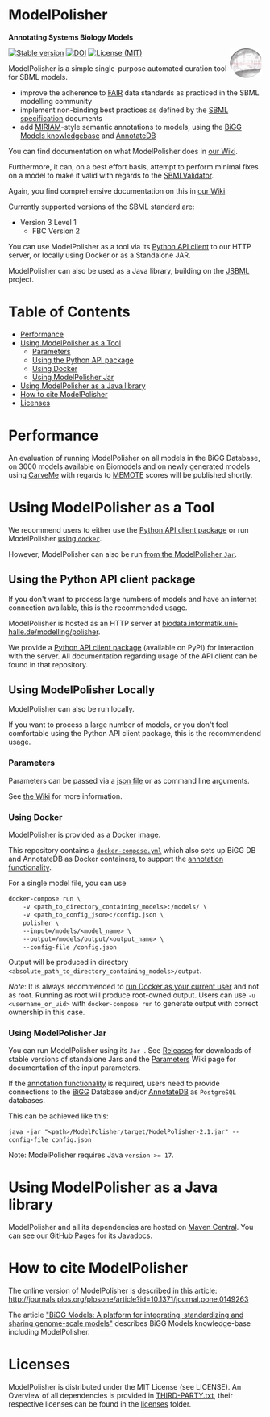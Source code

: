 # ModelPolisher 
**Annotating Systems Biology Models**

<img align="right" src="public/img/ModelPolisherIcon256.png" width="64"/>

[![Stable version](https://img.shields.io/badge/Stable_version-2.1-brightgreen.svg?style=plastic)](https://github.com/draeger-lab/ModelPolisher/releases/)
[![DOI](http://img.shields.io/badge/DOI-10.1371%20%2F%20journal.pone.0149263-blue.svg?style=plastic)](https://doi.org/10.1371/journal.pone.0149263)
[![License (MIT)](https://img.shields.io/badge/license-MIT-blue.svg?style=plastic)](http://opensource.org/licenses/MIT)

ModelPolisher is a simple single-purpose automated curation tool for SBML models.

- improve the adherence to [FAIR]((https://doi.org/10.1038%2FSDATA.2016.18)) data standards as practiced in the SBML modelling community
- implement non-binding best practices as defined by the [SBML specification](https://sbml.org/documents/specifications/) documents
- add [MIRIAM]((https://doi.org/10.1038%2Fnbt1156))-style semantic annotations to models, using the [BiGG Models knowledgebase](http://bigg.ucsd.edu) and [AnnotateDB](https://github.com/matthiaskoenig/annotatedb)

You can find documentation on what ModelPolisher does in [our Wiki](https://github.com/draeger-lab/ModelPolisher/wiki).

Furthermore, it can, on a best effort basis, attempt to perform minimal fixes on a model to make it valid with regards to the [SBMLValidator](https://sbml.org/jsbml/files/doc/api/1.6.1/org/sbml/jsbml/validator/SBMLValidator.html).

Again, you find comprehensive documentation on this in [our Wiki](https://github.com/draeger-lab/ModelPolisher/wiki).

Currently supported versions of the SBML standard are:

- Version 3 Level 1
  - FBC Version 2

You can use ModelPolisher as a tool via its [Python API client](https://github.com/draeger-lab/MPClient) to our HTTP server, or locally using Docker or as a Standalone JAR.

ModelPolisher can also be used as a Java library, building on the [JSBML](https://sbml.org/software/jsbml/) project.

# Table of Contents

* [Performance](#performance)
* [Using ModelPolisher as a Tool](#using-modelpolisher-as-a-tool)
  * [Parameters](#parameters)
  * [Using the Python API package](#using-the-python-api-client-package)
  * [Using Docker](#using-docker)
  * [Using ModelPolisher Jar](#using-modepolisher-jar)
* [Using ModelPolisher as a Java library](#using-modelpolisher-as-a-java-library)
* [How to cite ModelPolisher](#how-to-cite-ModelPolisher)
* [Licenses](#licenses)

# Performance
An evaluation of running ModelPolisher on all models in the BiGG Database, on 3000 models available on Biomodels and on newly generated models using [CarveMe](https://github.com/cdanielmachado/carveme) with regards to [MEMOTE](https://memote.readthedocs.io/en/latest/) scores will be published shortly.

# Using ModelPolisher as a Tool
We recommend users to either use the [Python API client package](#using-the-python-api-client-package) or run ModelPolisher [using `docker`](#using-docker).

However, ModelPolisher can also be run [from the ModelPolisher `Jar`](#using-jar).

## Using the Python API client package
If you don't want to process large numbers of models and have an internet connection available, this is the recommended usage.

ModelPolisher is hosted as an HTTP server at [biodata.informatik.uni-halle.de/modelling/polisher](biodata.informatik.uni-halle.de/modelling/polisher).

We provide a [Python API client package](https://github.com/draeger-lab/MPClient) (available on PyPI) for interaction with the server. All documentation regarding usage of the API client can be found in that repository.

## Using ModelPolisher Locally
ModelPolisher can also be run locally.

If you want to process a large number of models, or you don't feel comfortable using the Python API client package, this is the recommendend usage.

### Parameters
Parameters can be passed via a [json file](examples/config.json) or as command line arguments.

See [the Wiki](https://github.com/draeger-lab/ModelPolisher/wiki/Parameters) for more information.

### Using Docker
ModelPolisher is provided as a Docker image.

This repository contains a [`docker-compose.yml`](./docker-compose.yml) which also sets up BiGG DB and AnnotateDB as Docker containers, to support the [annotation functionality](https://github.com/draeger-lab/ModelPolisher/wiki/Annotation).

For a single model file, you can use
``` shell
docker-compose run \
	-v <path_to_directory_containing_models>:/models/ \
	-v <path_to_config_json>:/config.json \	
	polisher \
	--input=/models/<model_name> \
	--output=/models/output/<output_name> \
	--config-file /config.json
```

Output will be produced in directory `<absolute_path_to_directory_containing_models>/output`.

*Note*: It is always recommended to [run Docker as your current user](https://docs.docker.com/engine/install/linux-postinstall/#manage-docker-as-a-non-root-user) and not as root. Running as root will produce root-owned output. Users can use `-u <username_or_uid>` with `docker-compose run` to generate output with correct ownership in this case.

### Using ModelPolisher Jar
You can run ModelPolisher using its `Jar `.
See [Releases](https://github.com/draeger-lab/ModelPolisher/releases/latest) for downloads of stable versions of standalone Jars and the [Parameters](https://github.com/draeger-lab/ModelPolisher/wiki/Parameters) Wiki page for documentation of the input parameters.

If the [annotation functionality](https://github.com/draeger-lab/ModelPolisher/wiki/Annotation) is required, users need to provide connections to the [BiGG](https://github.com/SBRG/bigg_models) Database and/or [AnnotateDB](https://github.com/matthiaskoenig/annotatedb) as `PostgreSQL` databases.

This can be achieved like this:
```
java -jar "<path>/ModelPolisher/target/ModelPolisher-2.1.jar" --config-file config.json
```

Note: ModelPolisher requires Java `version >= 17`.

# Using ModelPolisher as a Java library
ModelPolisher and all its dependencies are hosted on [Maven Central](). You can see our [GitHub Pages](http://draeger-lab.github.io/ModelPolisher/) for its Javadocs.

# How to cite ModelPolisher
The online version of ModelPolisher is described in this article: http://journals.plos.org/plosone/article?id=10.1371/journal.pone.0149263

The article ["BiGG Models: A platform for integrating, standardizing and sharing genome-scale models"](https://nar.oxfordjournals.org/content/44/D1/D515) describes BiGG Models knowledge-base including ModelPolisher.

# Licenses
ModelPolisher is distributed under the MIT License (see LICENSE).
An Overview of all dependencies is provided in [THIRD-PARTY.txt](https://github.com/draeger-lab/ModelPolisher/blob/master/THIRD-PARTY.txt), their respective licenses can be found in the [licenses](./licenses) folder.


